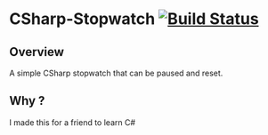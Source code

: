 # CSharp-Stopwatch [![Build Status](https://travis-ci.org/Kieranwest/CSharp-Stopwatch.svg?branch=master)](https://travis-ci.org/Kieranwest/CSharp-Stopwatch)

## Overview
A simple CSharp stopwatch that can be paused and reset. 

## Why ? 
I made this for a friend to learn C#
